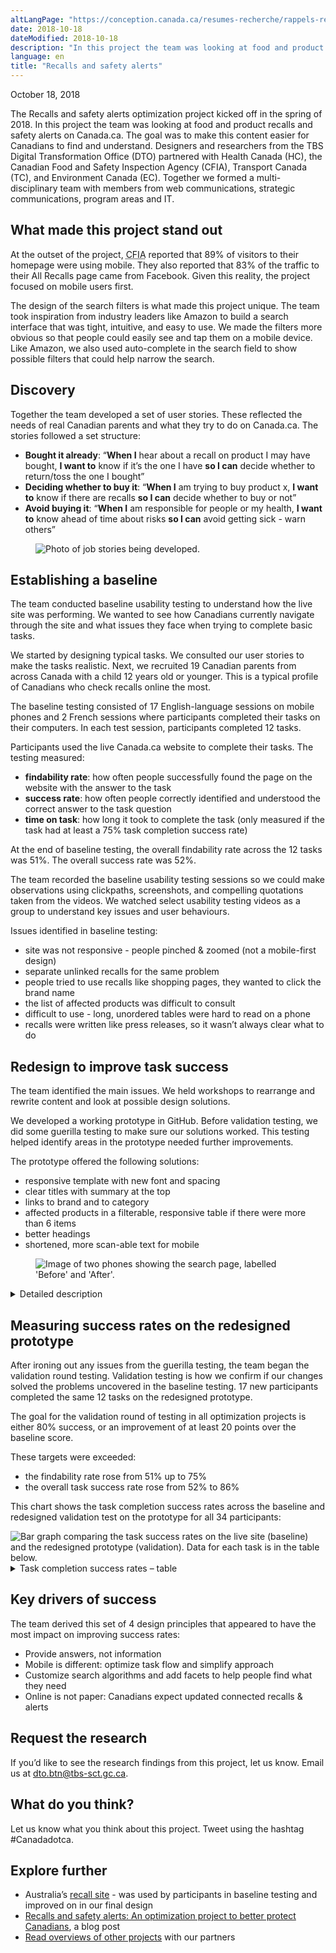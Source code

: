 ```yaml
---
altLangPage: "https://conception.canada.ca/resumes-recherche/rappels-resume-recherche.html"
date: 2018-10-18
dateModified: 2018-10-18
description: "In this project the team was looking at food and product recalls and safety alerts on Canada.ca."
language: en
title: "Recalls and safety alerts"
---
```

<p class="post-meta">October 18, 2018</p>
<p>The Recalls and safety alerts optimization project kicked off in the spring of 2018. In this project the team was looking at food and product recalls and safety alerts on Canada.ca. The goal was to make this content easier for Canadians to find and understand. Designers and researchers from the TBS Digital Transformation Office (DTO) partnered with Health Canada (HC), the Canadian Food and Safety Inspection Agency (CFIA), Transport Canada (TC), and Environment Canada (EC). Together we formed a multi-disciplinary team with members from web communications, strategic communications, program areas and IT.</p>
<h2>What made this project stand out</h2>
<p>At the outset of the project, <abbr title="Canadian Food and Safety Inspection Agency">CFIA</abbr> reported that 89% of visitors to their homepage were using mobile. They also reported that 83% of the traffic to their All Recalls page came from Facebook. Given this reality, the project focused on mobile users first.</p>
<p>The design of the search filters is what made this project unique. The team took inspiration from industry leaders like Amazon to build a search interface that was tight, intuitive, and easy to use. We made the filters more obvious so that people could easily see and tap them on a mobile device. Like Amazon, we also used auto-complete in the search field to show possible filters that could help narrow the search.</p>
<h2>Discovery</h2>
<p>Together the team developed a set of user stories. These reflected the needs of real Canadian parents and what they try to do on Canada.ca. The stories followed a set structure:</p>
<ul>
  <li><b>Bought it already</b>: “<b>When I</b> hear about a recall on product I may have bought, <b>I want to</b> know if it’s the one I have <b>so I can</b> decide whether to return/toss the one I bought”</li>
  <li><b>Deciding whether to buy it</b>: “<b>When I</b> am trying to buy product x, <b>I want to</b> know if there are recalls <b>so I can</b> decide whether to buy or not”</li>
  <li><b>Avoid buying it</b>: “<b>When I</b> am responsible for people or my health, <b>I want to</b> know ahead of time about risks <b>so I can</b> avoid getting sick - warn others”</li>
</ul>
<div>
  <figure> <img class="img-responsive" alt="Photo of job stories being developed." src="/research-summaries/images/job-stories.jpg" longdes="Flip chart pages have titles for each job story. Project team members have put up coloured sticky notes beneath each title with ideas for possible stories, following the 'When I...I want to...so I can...' format"/> </figure>
</div>
<div class="col-md-8 row">
  <h2>Establishing a baseline</h2>
  <p>The team conducted baseline usability testing to understand how the live site was performing. We wanted to see how Canadians currently navigate through the site and what issues they face when trying to complete basic tasks.</p>
  <p>We started by designing typical tasks. We consulted our user stories to make the tasks realistic. Next, we recruited 19 Canadian parents from across Canada with a child 12 years old or younger. This is a typical profile of Canadians who check recalls online the most.</p>
  <p>The baseline testing consisted of 17 English-language sessions on mobile phones and 2 French sessions where participants completed their tasks on their computers. In each test session, participants completed 12 tasks.</p>
  <p>Participants used the live Canada.ca website to complete their tasks. The testing measured:</p>
  <ul>
    <li><b>findability rate</b>: how often people successfully found the page on the website with the answer to the task</li>
    <li><b>success rate</b>: how often people correctly identified and understood the correct answer to the task question</li>
    <li><b>time on task</b>: how long it took to complete the task (only measured if the task had at least a 75% task completion success rate)</li>
  </ul>
  <p>At the end of baseline testing, the overall findability rate across the 12 tasks was 51%. The overall success rate was 52%.</p>
  <p>The team recorded the baseline usability testing sessions so we could make observations using clickpaths, screenshots, and compelling quotations taken from the videos. We watched select usability testing videos as a group to understand key issues and user behaviours.</p>
  <p>Issues identified in baseline testing:</p>
  <ul>
    <li>site was not responsive - people pinched &amp; zoomed (not a mobile-first design)</li>
    <li>separate unlinked recalls for the same problem</li>
    <li>people tried to use recalls like shopping pages, they wanted to click the brand name</li>
    <li>the list of affected products was difficult to consult</li>
    <li>difficult to use - long, unordered tables were hard to read on a phone</li>
    <li>recalls were written like press releases, so it wasn’t always clear what to do</li>
  </ul>
  <h2>Redesign to improve task success</h2>
  <p>The team identified the main issues. We held workshops to rearrange and rewrite content and look at possible design solutions.</p>
  <p>We developed a working prototype in GitHub. Before validation testing, we did some guerilla testing to make sure our solutions worked. This testing helped identify areas in the prototype needed further improvements. </p>
  <p>The prototype offered the following solutions:</p>
  <ul>
    <li>responsive template with new font and spacing</li>
    <li>clear titles with summary at the top</li>
    <li>links to brand and to category</li>
    <li>affected products in a filterable, responsive table if there were more than 6 items</li>
    <li>better headings</li>
    <li>shortened, more scan-able text for mobile</li>
  </ul>
</div>
<div>
  <figure><img class="img-responsive" alt="Image of two phones showing the search page, labelled 'Before' and 'After'." src="/research-summaries/images/beforeafter-search.jpg"/></figure>
</div>
<div class="col-md-8 row">
  <details>
    <summary> Detailed description </summary>
    <p>Image of two phones, labelled "Before" and "After".</p>
    <p>The first phone shows how the original Recalls content displayed on mobile. .</p>
    <p>The second phone shows how the redesigned prototype text is much shorter and has more white space. You can see that 3 bullets immediately tell you the product, the issue and what to do. An arrow points to the text with the annotation "Answers not information - Highlight what to do".</p>
  </details>
</div>
<h2>Measuring success rates on the redesigned prototype</h2>
<p>After ironing out any issues from the guerilla testing, the team began the validation round testing. Validation testing is how we confirm if our changes solved the problems uncovered in the baseline testing. 17 new participants completed the same 12 tasks on the redesigned prototype.</p>
<p>The goal for the validation round of testing in all optimization projects is either 80% success, or an improvement of at least 20 points over the baseline score.</p>
<p>These targets were exceeded:</p>
<ul>
  <li>the findability rate rose from 51% up to 75%</li>
  <li>the overall task success rate rose from 52% to 86%</li>
</ul>
<p>This chart shows the task completion success rates across the baseline and redesigned validation test on the prototype for all 34 participants:</p>
<div><img class="img-responsive hidden-sm hidden-xs" alt="Bar graph comparing the task success rates on the live site (baseline) and the redesigned prototype (validation). Data for each task is in the table below." src="/research-summaries/images/recalls-task-success-chart.png"/></div>
<div class="row col-md-8">
  <details>
    <summary> Task completion success rates – table </summary>
    <p>Baseline measurement at start of project, validation on prototype redesigned by project team.</p>
    <div class="table-bravo">
      <table class="table table-bordered">
        <thead>
          <tr>
            <th scope="col">Task</th>
            <th scope="col">Baseline</th>
            <th scope="col">Validation</th>
          </tr>
        </thead>
        <tbody>
          <tr>
            <td>1. Google food recalls</td>
            <td  >88%</td>
            <td>100%</td>
          </tr>
          <tr>
            <td>2. Eggs allergen foods</td>
            <td>63%</td>
            <td>94%</td>
          </tr>
          <tr>
            <td>3. Search roast beef</td>
            <td  >29%</td>
            <td>82%</td>
          </tr>
          <tr>
            <td>4. Related Buckley's recall</td>
            <td  >44%</td>
            <td>100%</td>
          </tr>
          <tr>
            <td>5. Car seat recall Britax</td>
            <td  >50%</td>
            <td>67%</td>
          </tr>
          <tr>
            <td>6. EpiPen shortage </td>
            <td  >71%</td>
            <td>88%</td>
          </tr>
          <tr>
            <td>7. Vehicle search 2003 Honda Pilot SUV </td>
            <td  >76%</td>
            <td>94%</td>
          </tr>
          <tr>
            <td>8. Stella Artois </td>
            <td  >65%</td>
            <td>75%</td>
          </tr>
          <tr>
            <td>9. Recalled children's toys </td>
            <td  >88%</td>
            <td>100%</td>
          </tr>
          <tr>
            <td>10. Lettuce closed notice </td>
            <td  >31%</td>
            <td>63%</td>
          </tr>
          <tr>
            <td>11. Peanut allergen food </td>
            <td  >31%</td>
            <td>94%</td>
          </tr>
          <tr>
            <td>12. Skip Tuo convertible high chair </td>
            <td  >25%</td>
            <td>94%</td>
          </tr>
        </tbody>
      </table>
    </div>
  </details>
</div>
<h2>Key drivers of success</h2>
<p>The team derived this set of 4 design principles that appeared to have the most impact on improving success rates: </p>
<ul>
  <li>Provide answers, not information</li>
  <li>Mobile is different: optimize task flow and simplify approach</li>
  <li>Customize search algorithms and add facets to help people find what they need</li>
  <li>Online is not paper: Canadians expect updated connected recalls &amp; alerts</li>
</ul>
<h2>Request the research </h2>
<p>If you’d like to see the research findings from this project, let us know. Email us at <a href="mailto:dto.btn@tbs-sct.gc.ca">dto.btn@tbs-sct.gc.ca</a>.</p>
<h2>What do you think? </h2>
<p>Let us know what you think about this project. Tweet using the hashtag #Canadadotca.</p>
<h2>Explore further </h2>
<ul>
  <li>Australia’s <a href="https://www.productsafety.gov.au/recalls">recall site</a> - was used by participants in baseline testing and improved on in our final design</li>
  <li><a href="https://canada-ca.github.io/blog-dto/2018/10/18/recalls-safety-alerts.html"> Recalls and safety alerts: An optimization project to better protect Canadians</a>, a blog post</li>
  <li><a href="https://blog.canada.ca/pages/project-overview.html">Read overviews of other projects</a> with our partners</li>
</ul>
